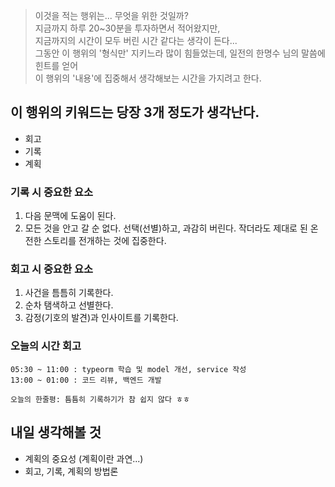 > 이것을 적는 행위는... 무엇을 위한 것일까?  
> 지금까지 하루 20~30분을 투자하면서 적어왔지만,  
> 지금까지의 시간이 모두 버린 시간 같다는 생각이 든다...  
> 그동안 이 행위의 '형식만' 지키느라 많이 힘들었는데, 일전의 한명수 님의 말씀에 힌트를 얻어  
> 이 행위의 '내용'에 집중해서 생각해보는 시간을 가지려고 한다.

## 이 행위의 키워드는 당장 3개 정도가 생각난다.

- 회고
- 기록
- 계획

### 기록 시 중요한 요소

1. 다음 문맥에 도움이 된다.
2. 모든 것을 안고 갈 순 없다. 선택(선별)하고, 과감히 버린다. 작더라도 제대로 된 온전한 스토리를 전개하는 것에 집중한다.

### 회고 시 중요한 요소

1. 사건을 틈틈히 기록한다.
2. 순차 탬색하고 선별한다.
3. 감정(기호의 발견)과 인사이트를 기록한다.

### 오늘의 시간 회고

```
05:30 ~ 11:00 : typeorm 학습 및 model 개선, service 작성
13:00 ~ 01:00 : 코드 리뷰, 백엔드 개발
```

```
오늘의 한줄평: 틈틈히 기록하기가 참 쉽지 않다 ㅎㅎ
```

## 내일 생각해볼 것

- 계획의 중요성 (계획이란 과연...)
- 회고, 기록, 계획의 방법론
